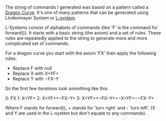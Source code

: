The string of commands I generated was based on a pattern called a [Dragon Curve](http://en.wikipedia.org/wiki/Dragon_curve). It's one of many patterns that can be generated using Lindenmayer System or [L-system](http://en.wikipedia.org/wiki/L-system).

L-Systems consist of alphabets of commands (like 'F' is the command for forward()). It starts with a basic string (the axiom) and a set of rules. These rules are repeatedly applied to the string to generate more and more complicated set of commands.

For a dragon curve you start with the axiom 'FX' then apply the following rules:

* Replace F with null
* Replace X with X+YF+
* Replace Y with −FX−Y

So the first few iterations look something like this:

0: FX
1: X+YF+
2: X+YF++−FX−Y+
3: X+YF++−FX−Y++−X+YF+−−FX−Y+

Where F stands for forward(), + stands for 'turn right' and - 'turn left'. (X and Y are used in the L-system but don't equate to any commands).

